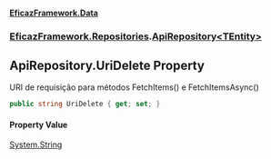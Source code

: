 #### [EficazFramework.Data](EficazFrameworkData.md 'EficazFramework Data')
### [EficazFramework.Repositories](EficazFrameworkData.md#EficazFramework.Repositories 'EficazFramework.Repositories').[ApiRepository&lt;TEntity&gt;](EficazFramework.Repositories/ApiRepository_TEntity_.md 'EficazFramework.Repositories.ApiRepository<TEntity>')

## ApiRepository<TEntity>.UriDelete Property

URI de requisição para métodos FetchItems() e FetchItemsAsync()

```csharp
public string UriDelete { get; set; }
```

#### Property Value
[System.String](https://docs.microsoft.com/en-us/dotnet/api/System.String 'System.String')